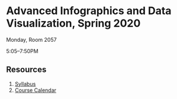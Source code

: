 # Advanced Infographics and Data Visualization, Spring 2020

Monday, Room 2057

5:05–7:50PM

## Resources

1. [Syllabus](syllabus.md)
1. [Course Calendar](syllabus.md#course-calendar)
